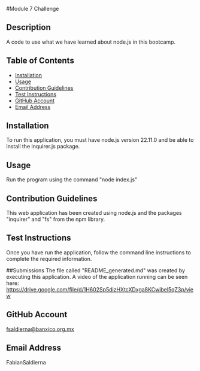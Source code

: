 #Module 7 Challenge

## Description
A code to use what we have learned about node.js in this bootcamp.

## Table of Contents

- [Installation](#installation)
- [Usage](#usage)
- [Contribution Guidelines](#contribution-guidelines)
- [Test Instructions](#test-instructions)
- [GitHub Account](#github-account)
- [Email Address](email-address)

## Installation
To run this application, you must have node.js version 22.11.0 and be able to install the inquirer.js package.

## Usage
Run the program using the command "node index.js"

## Contribution Guidelines
This web application has been created using node.js and the packages "inquirer" and "fs" from the npm library.

## Test Instructions
Once you have run the application, follow the command line instructions to complete the required information.

##Submissions
The file called "README_generated.md" was created by executing this application.
A video of the application running can be seen here: https://drive.google.com/file/d/1H602Sp5dizHXtcXDxga8KCwibel5qZ3p/view

## GitHub Account
fsaldierna@banxico.org.mx

## Email Address
FabianSaldierna
